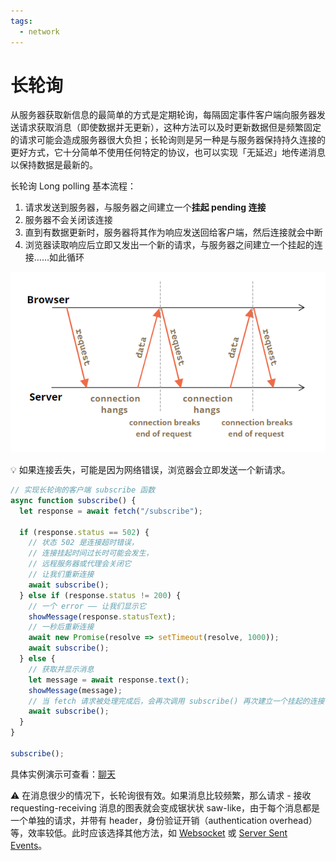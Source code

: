 ```yaml
---
tags:
  - network
---
```


# 长轮询
从服务器获取新信息的最简单的方式是定期轮询，每隔固定事件客户端向服务器发送请求获取消息（即使数据并无更新），这种方法可以及时更新数据但是频繁固定的请求可能会造成服务器很大负担；长轮询则是另一种是与服务器保持持久连接的更好方式，它十分简单不使用任何特定的协议，也可以实现「无延迟」地传递消息以保持数据是最新的。

长轮询 Long polling 基本流程：

1. 请求发送到服务器，与服务器之间建立一个**挂起 pending 连接**
2. 服务器不会关闭该连接
3. 直到有数据更新时，服务器将其作为响应发送回给客户端，然后连接就会中断
4. 浏览器读取响应后立即又发出一个新的请求，与服务器之间建立一个挂起的连接……如此循环

![long polling](./_v_images/20200513190013590_15364.png)

:bulb: 如果连接丢失，可能是因为网络错误，浏览器会立即发送一个新请求。

```js
// 实现长轮询的客户端 subscribe 函数
async function subscribe() {
  let response = await fetch("/subscribe");

  if (response.status == 502) {
    // 状态 502 是连接超时错误，
    // 连接挂起时间过长时可能会发生，
    // 远程服务器或代理会关闭它
    // 让我们重新连接
    await subscribe();
  } else if (response.status != 200) {
    // 一个 error —— 让我们显示它
    showMessage(response.statusText);
    // 一秒后重新连接
    await new Promise(resolve => setTimeout(resolve, 1000));
    await subscribe();
  } else {
    // 获取并显示消息
    let message = await response.text();
    showMessage(message);
    // 当 fetch 请求被处理完成后，会再次调用 subscribe() 再次建立一个挂起的连接
    await subscribe();
  }
}

subscribe();
```

具体实例演示可查看：[聊天](https://zh.javascript.info/long-polling#shi-li-liao-tian)

:warning: 在消息很少的情况下，长轮询很有效。如果消息比较频繁，那么请求 - 接收 requesting-receiving 消息的图表就会变成锯状状 saw-like，由于每个消息都是一个单独的请求，并带有 header，身份验证开销（authentication overhead）等，效率较低。此时应该选择其他方法，如 [Websocket](https://zh.javascript.info/websocket) 或 [Server Sent Events](https://zh.javascript.info/server-sent-events)。